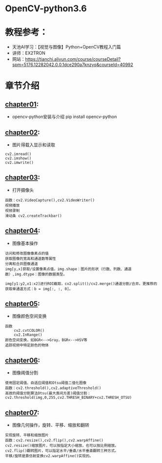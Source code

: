 # OpenCV-python3.6

# 教程参考：

* 天池AI学习：【视觉与图像】Python+OpenCV教程入门篇
* 讲师：EX2TRON
* 网站：https://tianchi.aliyun.com/course/courseDetail?spm=5176.12282042.0.0.1dce290a7knzyq&courseId=40992

# 章节介绍
## [chapter01](https://github.com/2226171237/py-opencv/blob/master/chapter01_%E5%AE%89%E8%A3%85opencv.ipynb):
* opencv-python安装与介绍
    pip install opencv-python
## [chapter02](https://github.com/2226171237/py-opencv/blob/master/chapter02_%E5%9B%BE%E5%83%8F%E8%BD%BD%E5%85%A5%E6%98%BE%E7%A4%BA%E5%92%8C%E4%BF%9D%E5%AD%98.ipynb):
* 图片得载入显示和读取
```
cv2.imread()
cv2.imshow()
cv2.imwrite()
```
## [chapter03](https://github.com/2226171237/py-opencv/blob/master/chapter03_%E6%89%93%E5%BC%80%E6%91%84%E5%83%8F%E5%A4%B4.ipynb):
* 打开摄像头

```
函数：cv2.VideoCapture(),cv2.VideoWriter()
视频播放 
视频录制
滑动条 cv2.createTrackbar()
```
## [chapter04](https://github.com/2226171237/py-opencv/blob/master/chapter04_%E5%9B%BE%E5%83%8F%E5%9F%BA%E6%9C%AC%E6%93%8D%E4%BD%9C.ipynb):
* 图像基本操作
```
访问和修改图像像素点的值
获取图像的宽高和通道数等属性
分离和合并图像通道
img[y,x]获取/设置像素点值，img.shape：图片的形状（行数、列数、通道数）,img.dtype：图像的数据类型。

img[y1:y2,x1:x2]进行ROI截取，cv2.split()/cv2.merge()通道分割/合并。更推荐的获取单通道方式：b = img[:, :, 0]。
```
## [chapter05](https://github.com/2226171237/py-opencv/blob/master/chapter05_%E9%A2%9C%E8%89%B2%E7%A9%BA%E9%97%B4%E5%8F%98%E6%8D%A2.ipynb):
* 图像颜色空间变换
```
函数
    cv2.cvtCOLOR()
    cv2.InRange()
颜色空间变换，如BGR<-->Gray，BGR<-->HSV等
追踪视频中特定颜色的物体

```
## [chapter06](https://github.com/2226171237/py-opencv/blob/master/chapter06_%E9%98%88%E5%80%BC%E5%88%86%E5%89%B2.ipynb):
* 图像阈值分割
```
使用固定阈值、自适应阈值和Otsu阈值二值化图像
函数：cv2.threshold(),cv2.adaptiveThreshold()
高效的阈值分割算法Otsu(最大类间方差)阈值分割：cv2.threshold(img,0,255,cv2.THRESH_BINARY+cv2.THRESH_OTSU)
```
## [chapter07](https://github.com/2226171237/py-opencv/blob/master/chapter07_%E5%9B%BE%E5%83%8F%E5%87%A0%E4%BD%95%E5%8F%98%E6%8D%A2.ipynb):
* 图像几何操作，旋转、平移、缩放和翻转
```
实现旋转、平移和缩放图片
函数：cv2.resize(),cv2.flip(),cv2.warpAffine()
cv2.resize()缩放图片，可以按指定大小缩放，也可以按比例缩放。
cv2.flip()翻转图片，可以指定水平/垂直/水平垂直翻转三种方式。
平移/旋转是靠仿射变换cv2.warpAffine()实现的。
```


